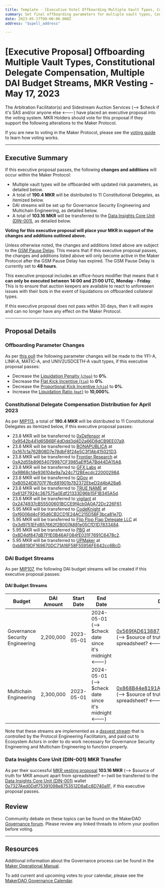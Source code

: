 ```yaml
---
title: Template - [Executive Vote] Offboarding Multiple Vault Types, Constitutional Delegate Compensation, Multiple DAI Budget Streams, MKR Vesting - May 17, 2023
summary: Set final offboarding parameters for multiple vault types, Constitutional Delegate compensation MKR transfers for April 2023, multiple DAI budget streams, Data Insights Core Unit (DIN-001) MKR vesting transfer.
date: 2023-05-17T00:00:00.000Z
address: "$spell_address"

---
```

# [Executive Proposal] Offboarding Multiple Vault Types, Constitutional Delegate Compensation, Multiple DAI Budget Streams, MKR Vesting - May 17, 2023

The Arbitration Facilitator(s) and Sidestream Auction Services (--> $check if it's SAS and/or anyone else <---) have placed an executive proposal into the voting system. MKR Holders should vote for this proposal if they support the following alterations to the Maker Protocol.

If you are new to voting in the Maker Protocol, please see the [voting guide](https://manual.makerdao.com/governance/voting-in-makerdao/on-chain-governance) to learn how voting works.

---

## Executive Summary

If this executive proposal passes, the following **changes and additions** will occur within the Maker Protocol:
- Multiple vault types will be offboarded with updated risk parameters, as detailed below. 
- A total of **190.4 MKR** will be distributed to 11 Constitutional Delegates, as itemized below.
- DAI streams will be set up for Governance Security Engineering and Multichain Engineering, as detailed below.
- A total of **103.16 MKR** will be transferred to the [Data Insights Core Unit (DIN-001)](https://mips.makerdao.com/mips/details/MIP39c2SP22), as detailed below.

**Voting for this executive proposal will place your MKR in support of the changes and additions outlined above.**

Unless otherwise noted, the changes and additions listed above are subject to the [GSM Pause Delay](https://manual.makerdao.com/parameter-index/core/param-gsm-pause-delay). This means that if this executive proposal passes, the changes and additions listed above will only become active in the Maker Protocol after the GSM Pause Delay has expired. The GSM Pause Delay is currently set to **48 hours**.

This executive proposal includes an office-hours modifier that means that it **can only be executed between 14:00 and 21:00 UTC, Monday - Friday**. This is to ensure that auction keepers are available to react to unforeseen issues with their bots in the event of liquidations on offboarded collateral types.

If this executive proposal does not pass within 30 days, then it will expire and can no longer have any effect on the Maker Protocol.

---

## Proposal Details

### Offboarding Parameter Changes

As per [this poll](https://vote.makerdao.com/polling/QmPwHhLT) the following parameter changes will be made to the YFI-A, LINK-A, MATIC-A, and UNIV2USDCETH-A vault types, if this executive proposal passes:

* Decrease the [Liquidation Penalty (`chop`)](https://manual.makerdao.com/parameter-index/vault-risk/param-liquidation-penalty) to **0%**.
* Decrease the [Flat Kick Incentive (`tip`)](https://manual.makerdao.com/parameter-index/collateral-auction/param-flat-kick-incentive) to **0%**.
* Decrease the [Proportional Kick Incentive (`chip`)](https://manual.makerdao.com/parameter-index/collateral-auction/param-proportional-kick-incentive) to **0%**.
* Increase the [Liquidation Ratio (`mat`)](https://manual.makerdao.com/parameter-index/vault-risk/param-liquidation-ratio) to **10,000%**.

### Constitutional Delegate Compensation Distribution for April 2023

As per [MIP113](https://mips.makerdao.com/mips/details/MIP113#MIP113c1), a total of **190.4 MKR** will be distributed to 11 Constitutional Delegates as itemized below, if this executive proposal passes:

* 23.8 MKR will be transferred to [0xDefensor](https://forum.makerdao.com/t/0xdefensor-constitutional-delegate-communications/20458) at [0x9542b441d65B6BF4dDdd3d4D2a66D8dCB9EE07a9](https://etherscan.io/address/0x9542b441d65B6BF4dDdd3d4D2a66D8dCB9EE07a9).
* 23.8 MKR will be transferred to [BONAPUBLICA](https://forum.makerdao.com/t/bonapublica-constitutional-delegate-recognition-submission/20451) at [0x167c1a762B08D7e78dbF8f24e5C3f1Ab415021D3](https://etherscan.io/address/0x167c1a762B08D7e78dbF8f24e5C3f1Ab415021D3).
* 23.8 MKR will be transferred to [Frontier Research](https://forum.makerdao.com/t/frontier-research-ad-communications/20441) at [0xA2d55b89654079987CF3985aEff5A7Bd44DA15A8](https://etherscan.io/address/0xA2d55b89654079987CF3985aEff5A7Bd44DA15A8).
* 23.8 MKR will be transferred to [GFX Labs](https://forum.makerdao.com/t/constitutional-delegate-recognition-submission/20407) at [0x9B68c14e936104e9a7a24c712BEecdc220002984](https://etherscan.io/address/0x9B68c14e936104e9a7a24c712BEecdc220002984).
* 23.8 MKR will be transferred to [QGov](https://forum.makerdao.com/t/qgov-ad-recognition-submission/20494) at [0xB0524D8707F76c681901b782372EbeD2d4bA28a6](https://etherscan.io/address/0xB0524D8707F76c681901b782372EbeD2d4bA28a6).
* 23.8 MKR will be transferred to [TRUE NAME](https://forum.makerdao.com/t/true-name-aligned-delegate-communications-platform/20455) at [0x612F7924c367575a0Edf21333D96b15F1B345A5d](https://etherscan.io/address/0x612F7924c367575a0Edf21333D96b15F1B345A5d).
* 23.8 MKR will be transferred to [vigilant](https://forum.makerdao.com/t/cd-recognition-submission-vigilant/20457) at [0x2474937cB55500601BCCE9f4cb0A0A72Dc226F61](https://etherscan.io/address/0x2474937cB55500601BCCE9f4cb0A0A72Dc226F61).
* 5.95 MKR will be transferred to [CodeKnight](https://forum.makerdao.com/t/codeknight-constitutional-delegate-communications/20443) at [0xf6006d4cF95d6CB2CD1E24AC215D5BF3bca81e7D](https://etherscan.io/address/0xf6006d4cF95d6CB2CD1E24AC215D5BF3bca81e7D).
* 5.95 MKR will be transferred to [Flip Flop Flap Delegate LLC](https://forum.makerdao.com/t/flip-flop-flap-delegate-llc-aligned-delegate-recognition-submission-and-communication/20477) at [0x3d9751EFd857662f2B007A881e05CfD1D7833484](https://etherscan.io/address/0x3d9751EFd857662f2B007A881e05CfD1D7833484).
* 5.95 MKR will be transferred to [PBG](https://forum.makerdao.com/t/pbg-aligned-delegate-communication-platform/20471) at [0x8D4df847dB7FfE0B46AF084fE031F7691C6478c2](https://etherscan.io/address/0x8D4df847dB7FfE0B46AF084fE031F7691C6478c2).
* 5.95 MKR will be transferred to [UPMaker](https://forum.makerdao.com/t/upmaker-ad-submission/20577) at [0xbB819DF169670DC71A16F58F55956FE642cc6BcD](https://etherscan.io/address/0xbB819DF169670DC71A16F58F55956FE642cc6BcD).

### DAI Budget Streams

As per [MIP107](https://mips.makerdao.com/mips/details/MIP107), the following DAI budget streams will be created if this executive proposal passes:

#### DAI Budget Streams

| Budget | DAI Amount | Start Date | End Date | Destination Address |
|---|---|---|---|---|
| Governance Security Engineering | 2,200,000 | 2023-05-01 | 2024-05-01 (--> $check date since it's midnight <---) | [0x569fAD613887ddd8c1815b56A00005BCA7FDa9C0](https://etherscan.io/address/0x569fAD613887ddd8c1815b56A00005BCA7FDa9C0) (--> $source of truth for this address other than spreadsheet? <---) |
 Multichain Engineering | 2,300,000 | 2023-05-01 | 2024-05-01 (--> $check date since it's midnight <---) | [0x868B44e8191A2574334deB8E7efA38910df941FA](https://etherscan.io/address/0x868B44e8191A2574334deB8E7efA38910df941FA) (--> $source of truth for this address other than spreadsheet? <---)|

Note that these streams are implemented as a [dssvest stream](https://manual.makerdao.com/module-index/module-token-streaming) that is controlled by the Protocol Engineering Facilitators, and paid out to Ecosystem Actors in order to do work necessary for Governance Security Engineering and Multichain Engineering to function properly.

### Data Insights Core Unit (DIN-001) MKR Transfer

As per their successful [MKR vesting proposal](https://mips.makerdao.com/mips/details/MIP40c3SP64#mkr-vesting) **103.16 MKR** (--> $source of truth for MKR amount apart from spreadsheet? <--)will be transferred to the [Data Insights Core Unit (DIN-001)](https://mips.makerdao.com/mips/details/MIP39c2SP22) wallet [0x7327Aed0Ddf75391098e8753512D8aEc8D740a1F](https://etherscan.io/address/0x7327Aed0Ddf75391098e8753512D8aEc8D740a1F), if this executive proposal passes.

## Review

Community debate on these topics can be found on the MakerDAO [Governance forum](https://forum.makerdao.com/). Please review any linked threads to inform your position before voting.

---

## Resources

Additional information about the Governance process can be found in the [Maker Operational Manual](https://manual.makerdao.com).

To add current and upcoming votes to your calendar, please see the [MakerDAO Governance Calendar](https://manual.makerdao.com/makerdao/calendars/governance-calendar).